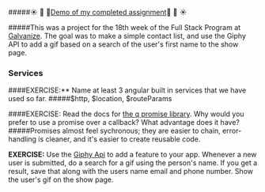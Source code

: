 #####:sunny: :palm_tree: :evergreen_tree:[Demo of my completed assignment](http://lorienmcs.github.io/angular_2_7/contact_app/#/):evergreen_tree: :palm_tree: :sunny:

#####This was a project for the 18th week of the Full Stack Program at [Galvanize](http://www.galvanize.com/courses/full-stack/). The goal was to make a simple contact list, and use the Giphy API to add a gif based on a search of the user's first name to the show page.


### Services

####EXERCISE:** Name at least 3 angular built in services that we have used so far.
#####$http, $location, $routeParams

####EXERCISE: Read the docs for [the q promise library](https://github.com/kriskowal/q).  Why would you prefer to use a promise over a callback?  What advantage does it have?
#####Promises almost feel sychronous; they are easier to chain, error-handling is cleaner, and it's easier to create reusable code.


**EXERCISE:** Use the [Giphy Api](https://github.com/Giphy/GiphyAPI) to add a feature to your app.  Whenever a new user is submitted, do a search for a gif using the person's name.  If you get a result, save that along with the users name email and phone number.  Show the user's gif on the show page.
